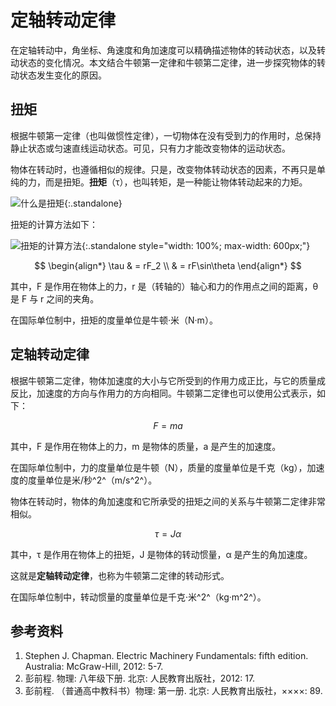 # 定轴转动定律

在定轴转动中，角坐标、角速度和角加速度可以精确描述物体的转动状态，以及转动状态的变化情况。本文结合牛顿第一定律和牛顿第二定律，进一步探究物体的转动状态发生变化的原因。

## 扭矩

根据牛顿第一定律（也叫做惯性定律），一切物体在没有受到力的作用时，总保持静止状态或匀速直线运动状态。可见，只有力才能改变物体的运动状态。

物体在转动时，也遵循相似的规律。只是，改变物体转动状态的因素，不再只是单纯的力，而是扭矩。**扭矩**（τ），也叫转矩，是一种能让物体转动起来的力矩。

![什么是扭矩](https://pic1.zhimg.com/v2-9dc3aeba9f33714020b84275672db8c4_b.webp){:.standalone}

扭矩的计算方法如下：

![扭矩的计算方法](https://pic1.zhimg.com/v2-c0ae0cfb183ec66b79138e7f7f145eee_1440w.jpg){:.standalone style="width: 100%; max-width: 600px;"}

$$
\begin{align*}
\tau & = rF_2 \\
     & = rF\sin\theta
\end{align*}
$$

其中，F 是作用在物体上的力，r 是（转轴的）轴心和力的作用点之间的距离，θ 是 F 与 r 之间的夹角。

在国际单位制中，扭矩的度量单位是牛顿·米（N·m）。

## 定轴转动定律

根据牛顿第二定律，物体加速度的大小与它所受到的作用力成正比，与它的质量成反比，加速度的方向与作用力的方向相同。牛顿第二定律也可以使用公式表示，如下：

$$
F = ma
$$

其中，F 是作用在物体上的力，m 是物体的质量，a 是产生的加速度。

在国际单位制中，力的度量单位是牛顿（N），质量的度量单位是千克（kg），加速度的度量单位是米/秒^2^（m/s^2^）。

物体在转动时，物体的角加速度和它所承受的扭矩之间的关系与牛顿第二定律非常相似。

$$
\tau = J\alpha
$$

其中，τ 是作用在物体上的扭矩，J 是物体的转动惯量，α 是产生的角加速度。

这就是**定轴转动定律**，也称为牛顿第二定律的转动形式。

在国际单位制中，转动惯量的度量单位是千克·米^2^（kg·m^2^）。


## 参考资料

1. Stephen J. Chapman. Electric Machinery Fundamentals: fifth edition. Australia: McGraw-Hill, 2012: 5-7.
2. 彭前程. 物理: 八年级下册. 北京: 人民教育出版社，2012: 17.
3. 彭前程. （普通高中教科书）物理: 第一册. 北京: 人民教育出版社，××××: 89.

<!-- link definitions -->

[原文]: https://mp.weixin.qq.com/s?__biz=MzkyMDM4MDE4Mw==&mid=2247483871&idx=1&sn=e6b1e85722025dbf2f36ebff09049498&chksm=c192f7a7f6e57eb1bd7e600cdb6f5bd8c53124714069870742df3e9e3e21c7916dc88b6a59ee#rd